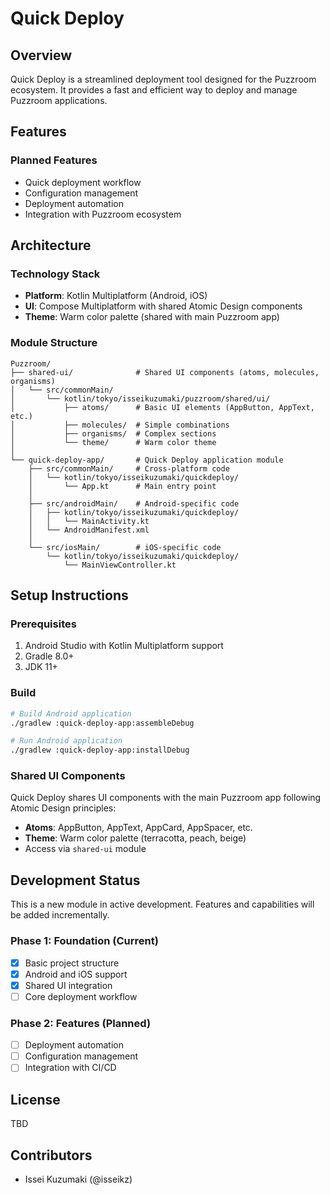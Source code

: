 # Quick Deploy

## Overview

Quick Deploy is a streamlined deployment tool designed for the Puzzroom ecosystem. It provides a fast and efficient way to deploy and manage Puzzroom applications.

## Features

### Planned Features

- Quick deployment workflow
- Configuration management
- Deployment automation
- Integration with Puzzroom ecosystem

## Architecture

### Technology Stack

- **Platform**: Kotlin Multiplatform (Android, iOS)
- **UI**: Compose Multiplatform with shared Atomic Design components
- **Theme**: Warm color palette (shared with main Puzzroom app)

### Module Structure

```
Puzzroom/
├── shared-ui/              # Shared UI components (atoms, molecules, organisms)
│   └── src/commonMain/
│       └── kotlin/tokyo/isseikuzumaki/puzzroom/shared/ui/
│           ├── atoms/      # Basic UI elements (AppButton, AppText, etc.)
│           ├── molecules/  # Simple combinations
│           ├── organisms/  # Complex sections
│           └── theme/      # Warm color theme
│
└── quick-deploy-app/       # Quick Deploy application module
    ├── src/commonMain/     # Cross-platform code
    │   └── kotlin/tokyo/isseikuzumaki/quickdeploy/
    │       └── App.kt      # Main entry point
    │
    ├── src/androidMain/    # Android-specific code
    │   ├── kotlin/tokyo/isseikuzumaki/quickdeploy/
    │   │   └── MainActivity.kt
    │   └── AndroidManifest.xml
    │
    └── src/iosMain/        # iOS-specific code
        └── kotlin/tokyo/isseikuzumaki/quickdeploy/
            └── MainViewController.kt
```

## Setup Instructions

### Prerequisites

1. Android Studio with Kotlin Multiplatform support
2. Gradle 8.0+
3. JDK 11+

### Build

```bash
# Build Android application
./gradlew :quick-deploy-app:assembleDebug

# Run Android application
./gradlew :quick-deploy-app:installDebug
```

### Shared UI Components

Quick Deploy shares UI components with the main Puzzroom app following Atomic Design principles:

- **Atoms**: AppButton, AppText, AppCard, AppSpacer, etc.
- **Theme**: Warm color palette (terracotta, peach, beige)
- Access via `shared-ui` module

## Development Status

This is a new module in active development. Features and capabilities will be added incrementally.

### Phase 1: Foundation (Current)
- [x] Basic project structure
- [x] Android and iOS support
- [x] Shared UI integration
- [ ] Core deployment workflow

### Phase 2: Features (Planned)
- [ ] Deployment automation
- [ ] Configuration management
- [ ] Integration with CI/CD

## License

TBD

## Contributors

- Issei Kuzumaki (@isseikz)
